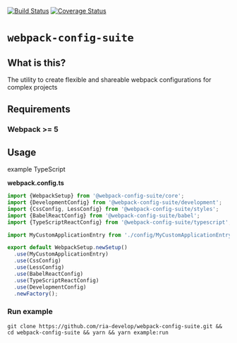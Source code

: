 [![Build Status](https://travis-ci.org/ria-develop/webpack-config-suite.svg?branch=master)](https://travis-ci.org/ria-develop/webpack-config-suite)
[![Coverage Status](https://coveralls.io/repos/github/ria-develop/webpack-config-suite/badge.svg?branch=master)](https://coveralls.io/github/ria-develop/webpack-config-suite?branch=master)
# `webpack-config-suite`
## What is this?
The utility to create flexible and shareable webpack configurations for complex projects

## Requirements
### Webpack >= 5

## Usage

example TypeScript 

**webpack.config.ts**
```typescript
import {WebpackSetup} from '@webpack-config-suite/core';
import {DevelopmentConfig} from '@webpack-config-suite/development';
import {CssConfig, LessConfig} from '@webpack-config-suite/styles';
import {BabelReactConfig} from '@webpack-config-suite/babel';
import {TypeScriptReactConfig} from '@webpack-config-suite/typescript';

import MyCustomApplicationEntry from './config/MyCustomApplicationEntry';

export default WebpackSetup.newSetup()
  .use(MyCustomApplicationEntry)
  .use(CssConfig)
  .use(LessConfig)
  .use(BabelReactConfig)
  .use(TypeScriptReactConfig)
  .use(DevelopmentConfig)
  .newFactory();

```

### Run example

```shell script
git clone https://github.com/ria-develop/webpack-config-suite.git && cd webpack-config-suite && yarn && yarn example:run
```
